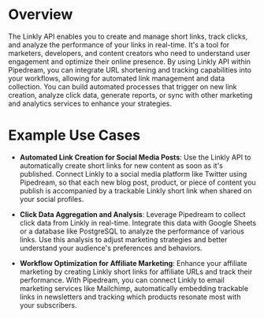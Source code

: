 # Overview

The Linkly API enables you to create and manage short links, track clicks, and analyze the performance of your links in real-time. It's a tool for marketers, developers, and content creators who need to understand user engagement and optimize their online presence. By using Linkly API within Pipedream, you can integrate URL shortening and tracking capabilities into your workflows, allowing for automated link management and data collection. You can build automated processes that trigger on new link creation, analyze click data, generate reports, or sync with other marketing and analytics services to enhance your strategies.

# Example Use Cases

- **Automated Link Creation for Social Media Posts**: Use the Linkly API to automatically create short links for new content as soon as it's published. Connect Linkly to a social media platform like Twitter using Pipedream, so that each new blog post, product, or piece of content you publish is accompanied by a trackable Linkly short link when shared on your social profiles.

- **Click Data Aggregation and Analysis**: Leverage Pipedream to collect click data from Linkly in real-time. Integrate this data with Google Sheets or a database like PostgreSQL to analyze the performance of various links. Use this analysis to adjust marketing strategies and better understand your audience's preferences and behaviors.

- **Workflow Optimization for Affiliate Marketing**: Enhance your affiliate marketing by creating Linkly short links for affiliate URLs and track their performance. With Pipedream, you can connect Linkly to email marketing services like Mailchimp, automatically embedding trackable links in newsletters and tracking which products resonate most with your subscribers.
